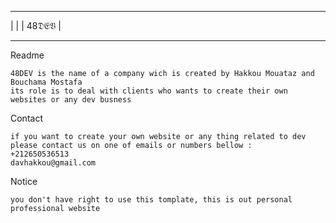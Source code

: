  __________________________________________________________________________________________
|                                                                                          |
|                                       48𝔇𝔈𝔙                                             |
 __________________________________________________________________________________________


 Readme

    48DEV is the name of a company wich is created by Hakkou Mouataz and Bouchama Mostafa
    its role is to deal with clients who wants to create their own websites or any dev busness

Contact 

    if you want to create your own website or any thing related to dev please contact us on one of emails or numbers bellow :
    +212650536513
    davhakkou@gmail.com

Notice

    you don't have right to use this tomplate, this is out personal professional website 


